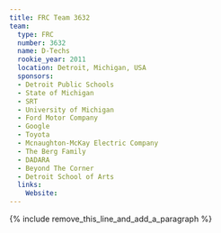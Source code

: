 ```yaml
---
title: FRC Team 3632
team:
  type: FRC
  number: 3632
  name: D-Techs
  rookie_year: 2011
  location: Detroit, Michigan, USA
  sponsors:
  - Detroit Public Schools
  - State of Michigan
  - SRT
  - University of Michigan
  - Ford Motor Company
  - Google
  - Toyota
  - Mcnaughton-McKay Electric Company
  - The Berg Family
  - DADARA
  - Beyond The Corner
  - Detroit School of Arts
  links:
    Website:
---
```


{% include remove_this_line_and_add_a_paragraph %}